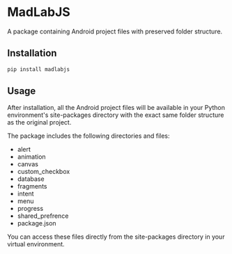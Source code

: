 # MadLabJS

A package containing Android project files with preserved folder structure.

## Installation

```bash
pip install madlabjs
```

## Usage

After installation, all the Android project files will be available in your Python environment's site-packages directory with the exact same folder structure as the original project.

The package includes the following directories and files:
- alert
- animation
- canvas
- custom_checkbox
- database
- fragments
- intent
- menu
- progress
- shared_prefrence
- package.json

You can access these files directly from the site-packages directory in your virtual environment.
